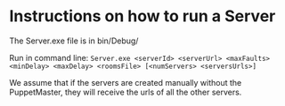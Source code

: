 ﻿# Instructions on how to run a Server
The Server.exe file is in bin/Debug/

Run in command line:
``Server.exe <serverId> <serverUrl> <maxFaults> <minDelay> <maxDelay> <roomsFile> [<numServers> <serversUrls>]``

We assume that if the servers are created manually without the PuppetMaster, they will receive the urls of all the other servers.
